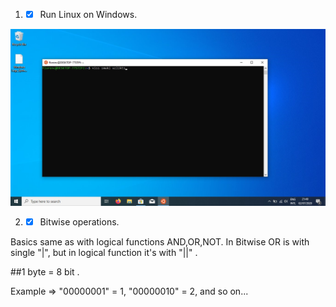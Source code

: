 1. - [X] Run Linux on Windows.

![](https://github.com/AleksandrsVerenkovs/EDIBO/blob/master/images/HW2_Linux%20on%20Windows.jpg)

2. - [X] Bitwise operations.

Basics same as with logical functions AND,OR,NOT. In Bitwise OR is with single "|", but in logical function it's with "||" .

##1 byte = 8 bit . 

Example => "00000001" = 1, "00000010" = 2, and so on...

